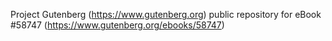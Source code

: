 Project Gutenberg (https://www.gutenberg.org) public repository for
eBook #58747 (https://www.gutenberg.org/ebooks/58747)
